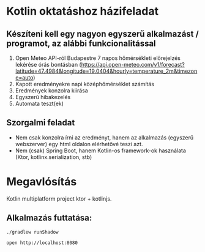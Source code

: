 # Kotlin oktatáshoz házifeladat

## Készíteni kell egy nagyon egyszerű alkalmazást / programot, az alábbi funkcionalitással
1. Open Meteo API-ról Budapestre 7 napos hőmérsékleti előrejelzés lekérése órás bontásban (https://api.open-meteo.com/v1/forecast?latitude=47.4984&longitude=19.0404&hourly=temperature_2m&timezone=auto)
2. Kapott eredményekre napi középhőmérséklet számítás
3. Eredmények konzolra kiírása
4. Egyszerű hibakezelés
5. Automata teszt(ek)

## Szorgalmi feladat
- Nem csak konzolra írni az eredményt, hanem az alkalmazás (egyszerű webszerver) egy html oldalon elérhetővé teszi azt.
- Nem (csak) Spring Boot, hanem Kotlin-os framework-ok használata (Ktor, kotlinx.serialization, stb)

# Megavlósítás

Kotlin multiplatform project ktor + kotlinjs. 

## Alkalmazás futtatása:

```shell
./gradlew runShadow
```

```shell
open http://localhost:8080
```


